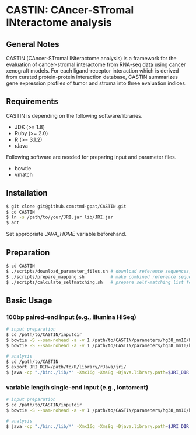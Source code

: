 # CASTIN: CAncer-STromal INteractome analysis

## General Notes

CASTIN (CAncer-STromal INteractome analysis) is a framework for the evaluation of cancer-stromal interactome from RNA-seq data using cancer xenograft models.
For each ligand-receptor interaction which is derived from curated protein-protein interaction database, CASTIN summarizes gene expression profiles of tumor and stroma into three evaluation indices.

## Requirements

CASTIN is depending on the following software/libraries.

- JDK (>= 1.8)
- Ruby (>= 2.0)
- R (>= 3.1.2)
- rJava

Following software are needed for preparing input and parameter files.

- bowtie
- vmatch

## Installation

```bash
$ git clone git@github.com:tmd-gpat/CASTIN.git
$ cd CASTIN
$ ln -s /path/to/your/JRI.jar lib/JRI.jar
$ ant
```

Set appropriate *JAVA_HOME* variable beforehand.

## Preparation

```bash
$ cd CASTIN
$ ./scripts/download_parameter_files.sh # download reference sequences, etc.
$ ./scripts/prepare_mapping.sh          # make combined reference sequence and bowtie index
$ ./scripts/calculate_selfmatching.sh   # prepare self-matching list for mappability correction
```

## Basic Usage

### 100bp paired-end input (e.g., illumina HiSeq)
```bash
# input preparation
$ cd /path/to/CASTIN/inputdir
$ bowtie -S --sam-nohead -a -v 1 /path/to/CASTIN/parameters/hg38_mm10/hg38_mm10 R1.fastq > input_100_1.sam
$ bowtie -S --sam-nohead -a -v 1 /path/to/CASTIN/parameters/hg38_mm10/hg38_mm10 R2.fastq > input_100_2.sam

# analysis
$ cd /path/to/CASTIN
$ export JRI_DIR=/path/to/R/library/rJava/jri/
$ java -cp "./bin:./lib/*" -Xmx16g -Xms8g -Djava.library.path=$JRI_DIR interaction.Main -p /path/to/CASTIN/inputdir/input -l 100 -o /path/to/CASTIN/outputdir
```

### variable length single-end input (e.g., iontorrent)
```bash
# input preparation
$ cd /path/to/CASTIN/inputdir
$ bowtie -S --sam-nohead -a -v 1 /path/to/CASTIN/parameters/hg38_mm10/hg38_mm10 input.fastq > input.sam

# analysis
$ java -cp "./bin:./lib/*" -Xmx16g -Xms8g -Djava.library.path=$JRI_DIR interaction.Main -s /path/to/CASTIN/inputdir/input.sam -o /path/to/CASTIN/outputdir
```

